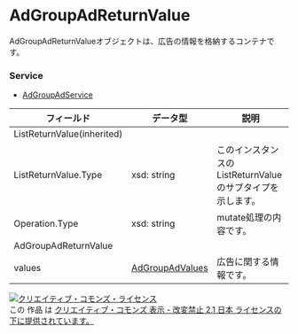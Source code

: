 # AdGroupAdReturnValue
AdGroupAdReturnValueオブジェクトは、広告の情報を格納するコンテナです。
### Service
+ [AdGroupAdService](../services/AdGroupAdService.md)

| フィールド | データ型 | 説明 | 
|---|---|---|
| ListReturnValue(inherited)|||
| ListReturnValue.Type| xsd: string| このインスタンスの ListReturnValue のサブタイプを示します。 |
| Operation.Type| xsd: string| mutate処理の内容です。 |
| AdGroupAdReturnValue|||
| values| <a href="./AdGroupAdValues.md">AdGroupAdValues</a>| 広告に関する情報です。 |
<a rel="license" href="http://creativecommons.org/licenses/by-nd/2.1/jp/"><img alt="クリエイティブ・コモンズ・ライセンス" style="border-width:0" src="https://i.creativecommons.org/l/by-nd/2.1/jp/88x31.png" /></a><br />この 作品 は <a rel="license" href="http://creativecommons.org/licenses/by-nd/2.1/jp/">クリエイティブ・コモンズ 表示 - 改変禁止 2.1 日本 ライセンスの下に提供されています。</a>
